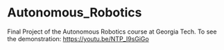 # Autonomous_Robotics
Final Project of the Autonomous Robotics course at Georgia Tech.
To see the demonstration:
https://youtu.be/NTP_I9sGiGo
